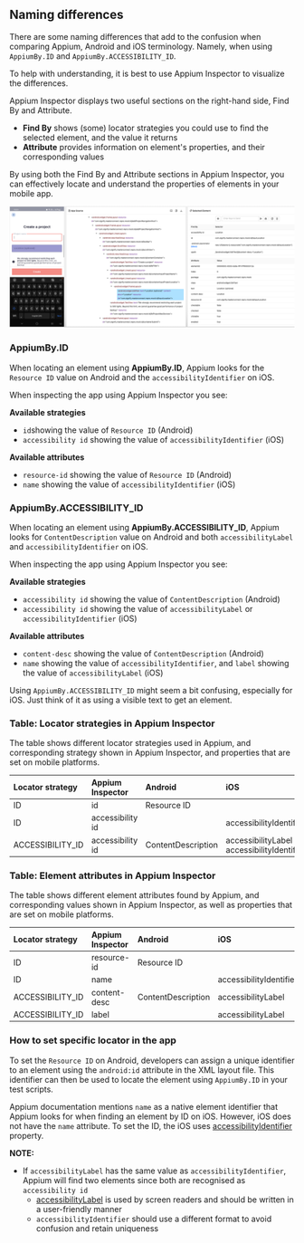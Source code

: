 ## Naming differences

There are some naming differences that add to the confusion when comparing Appium, Android and iOS terminology. Namely, when using `AppiumBy.ID` and `AppiumBy.ACCESSIBILITY_ID`.

To help with understanding, it is best to use Appium Inspector to visualize the differences.

Appium Inspector displays two useful sections on the right-hand side, Find By and Attribute.
- **Find By** shows (some) locator strategies you could use to find the selected element, and the value it returns
- **Attribute** provides information on element's properties, and their corresponding values

By using both the Find By and Attribute sections in Appium Inspector, you can effectively locate and understand the properties of elements in your mobile app.

![inspecting_android_app](/img/locators_android.png)


### AppiumBy.ID

When locating an element using **AppiumBy.ID**, Appium looks for the `Resource ID` value on Android and the `accessibilityIdentifier` on iOS.

When inspecting the app using Appium Inspector you see:

**Available strategies**

- `id`showing the value of `Resource ID` (Android)
- `accessibility id` showing the value of `accessibilityIdentifier` (iOS)

**Available attributes**

- `resource-id` showing the value of `Resource ID` (Android)
- `name` showing the value of `accessibilityIdentifier` (iOS)


### AppiumBy.ACCESSIBILITY_ID

When locating an element using **AppiumBy.ACCESSIBILITY_ID**, Appium looks for `ContentDescription` value on Android and both `accessibilityLabel` and `accessibilityIdentifier` on iOS. 

When inspecting the app using Appium Inspector you see:

**Available strategies**

- `accessibility id` showing the value of `ContentDescription` (Android)
- `accessibility id` showing the value of `accessibilityLabel` or `accessibilityIdentifier` (iOS)

**Available attributes**

- `content-desc` showing the value of `ContentDescription` (Android)
- `name` showing the value of `accessibilityIdentifier`, and  `label` showing the value of `accessibilityLabel` (iOS)

Using `AppiumBy.ACCESSIBILITY_ID` might seem a bit confusing, especially for iOS. Just think of it as using a visible text to get an element.

### Table: Locator strategies in Appium Inspector
The table shows different locator strategies used in Appium, and corresponding strategy shown in Appium Inspector, and properties that are set on mobile platforms.

| Locator strategy | Appium Inspector   | Android            | iOS                                          |
|:-----------------|:-------------------|:-------------------|:---------------------------------------------|
| ID               | id                 | Resource ID        |                                              |
| ID               | accessibility id   |                    | accessibilityIdentifier                      |
| ACCESSIBILITY_ID | accessibility id   | ContentDescription | accessibilityLabel / accessibilityIdentifier |


### Table: Element attributes in Appium Inspector
The table shows different element attributes found by Appium, and corresponding values shown in Appium Inspector, as well as properties that are set on mobile platforms.

| Locator strategy | Appium Inspector   | Android            | iOS                                          |
|:-----------------|:-------------------|:-------------------|:---------------------------------------------|
| ID               | resource-id        | Resource ID        |                                              |
| ID               | name               |                    | accessibilityIdentifier                      |
| ACCESSIBILITY_ID | content-desc       | ContentDescription | accessibilityLabel                           |
| ACCESSIBILITY_ID | label              |                    | accessibilityLabel                           |


### How to set specific locator in the app

To set the `Resource ID` on Android, developers can assign a unique identifier to an element using the `android:id` attribute in the XML layout file. This identifier can then be used to locate the element using `AppiumBy.ID` in your test scripts.

Appium documentation mentions `name` as a native element identifier that Appium looks for when finding an element by ID on iOS. However, iOS does not have the `name` attribute. To set the ID, the iOS uses [accessibilityIdentifier](https://developer.apple.com/documentation/uikit/uiaccessibilityidentification/1623132-accessibilityidentifier) property.

**NOTE:**

- If `accessibilityLabel` has the same value as `accessibilityIdentifier`, Appium will find two elements since both are recognised as `accessibility id`
  - [accessibilityLabel](https://developer.apple.com/documentation/objectivec/nsobject/1615181-accessibilitylabel) is used by screen readers and should be written in a user-friendly manner
  - `accessibilityIdentifier` should use a different format to avoid confusion and retain uniqueness

